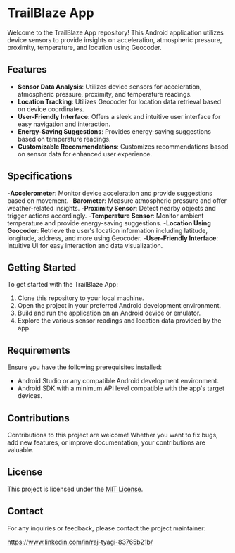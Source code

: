 # TrailBlaze App

Welcome to the TrailBlaze App repository! This Android application utilizes device sensors to provide insights on acceleration, atmospheric pressure, proximity, temperature, and location using Geocoder.

## Features

- **Sensor Data Analysis**: Utilizes device sensors for acceleration, atmospheric pressure, proximity, and temperature readings.
- **Location Tracking**: Utilizes Geocoder for location data retrieval based on device coordinates.
- **User-Friendly Interface**: Offers a sleek and intuitive user interface for easy navigation and interaction.
- **Energy-Saving Suggestions**: Provides energy-saving suggestions based on temperature readings.
- **Customizable Recommendations**: Customizes recommendations based on sensor data for enhanced user experience.

## Specifications

  -**Accelerometer**: Monitor device acceleration and provide suggestions based on movement.
  -**Barometer**: Measure atmospheric pressure and offer weather-related insights.
  -**Proximity Sensor**: Detect nearby objects and trigger actions accordingly.
  -**Temperature Sensor**: Monitor ambient temperature and provide energy-saving suggestions.
  -**Location Using Geocoder**: Retrieve the user's location information including latitude, longitude, address, and more using Geocoder.
  -**User-Friendly Interface**: Intuitive UI for easy interaction and data visualization.

## Getting Started

To get started with the TrailBlaze App:

1. Clone this repository to your local machine.
2. Open the project in your preferred Android development environment.
3. Build and run the application on an Android device or emulator.
4. Explore the various sensor readings and location data provided by the app.

## Requirements

Ensure you have the following prerequisites installed:

- Android Studio or any compatible Android development environment.
- Android SDK with a minimum API level compatible with the app's target devices.

## Contributions

Contributions to this project are welcome! Whether you want to fix bugs, add new features, or improve documentation, your contributions are valuable.

## License

This project is licensed under the [MIT License](LICENSE).

## Contact

For any inquiries or feedback, please contact the project maintainer:

https://www.linkedin.com/in/raj-tyagi-83765b21b/ 
